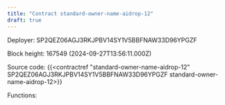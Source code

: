 ```yaml
---
title: "Contract standard-owner-name-aidrop-12"
draft: true
---
```

Deployer: SP2QEZ06AGJ3RKJPBV14SY1V5BBFNAW33D96YPGZF


 



Block height: 167549 (2024-09-27T13:56:11.000Z)

Source code: {{<contractref "standard-owner-name-aidrop-12" SP2QEZ06AGJ3RKJPBV14SY1V5BBFNAW33D96YPGZF standard-owner-name-aidrop-12>}}

Functions:


